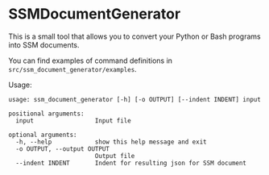 # SSMDocumentGenerator

This is a small tool that allows you to convert your Python or Bash programs into SSM documents.

You can find examples of command definitions in `src/ssm_document_generator/examples`.

Usage:

```
usage: ssm_document_generator [-h] [-o OUTPUT] [--indent INDENT] input

positional arguments:
  input                 Input file

optional arguments:
  -h, --help            show this help message and exit
  -o OUTPUT, --output OUTPUT
                        Output file
  --indent INDENT       Indent for resulting json for SSM document
```
